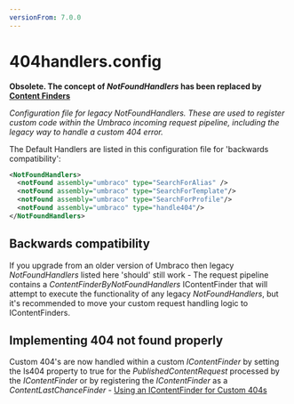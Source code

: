 ```yaml
---
versionFrom: 7.0.0
---
```


# 404handlers.config

**Obsolete.  The concept of *NotFoundHandlers* has been replaced by [Content Finders](../../routing/request-pipeline/IContentFinder)**

_Configuration file for legacy *NotFoundHandlers*. These are used to register custom code within the Umbraco incoming request pipeline, including the legacy way to handle a custom 404 error._

The Default Handlers are listed in this configuration file for 'backwards compatibility':

```xml
<NotFoundHandlers>
  <notFound assembly="umbraco" type="SearchForAlias" />
  <notFound assembly="umbraco" type="SearchForTemplate"/>
  <notFound assembly="umbraco" type="SearchForProfile"/>
  <notFound assembly="umbraco" type="handle404"/>
</NotFoundHandlers>
```

## Backwards compatibility

If you upgrade from an older version of Umbraco then legacy *NotFoundHandlers* listed here 'should' still work - The request pipeline contains a *ContentFinderByNotFoundHandlers* IContentFinder that will attempt to execute the functionality of any legacy *NotFoundHandlers*, but it's recommended to move your custom request handling logic to IContentFinders.

## Implementing 404 not found properly

Custom 404's are now handled within a custom *IContentFinder* by setting the Is404 property to true for the *PublishedContentRequest* processed by the *IContentFinder* or by registering the *IContentFinder* as a *ContentLastChanceFinder* - [Using an IContentFinder for Custom 404s](../../routing/request-pipeline/IContentFinder#notfoundhandlers)
